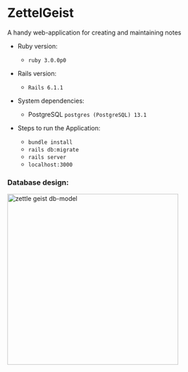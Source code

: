 # ZettelGeist

A handy web-application for creating and maintaining notes

- Ruby version:

  - `ruby 3.0.0p0`

- Rails version:

  - `Rails 6.1.1`

- System dependencies:

  - PostgreSQL `postgres (PostgreSQL) 13.1`

- Steps to run the Application:

  - `bundle install`
  - `rails db:migrate`
  - `rails server`
  - `localhost:3000`

### Database design:
  <img width="388" alt="zettle geist db-model" src="https://user-images.githubusercontent.com/13991637/128770404-1865a22d-a034-48f0-b19b-bc1e972d191e.png">

